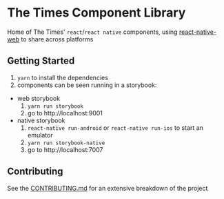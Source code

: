 # The Times Component Library

Home of The Times' `react`/`react native` components, using
 [react-native-web](https://github.com/necolas/react-native-web) to share across platforms

## Getting Started

1. `yarn` to install the dependencies
2. components can be seen running in a storybook:
  * web storybook
    1. `yarn run storybook`
    2. go to http://localhost:9001
  * native storybook
    1. `react-native run-android` or `react-native run-ios` to start an emulator
    2. `yarn run storybook-native`
    3. go to http://localhost:7007

## Contributing

See the [CONTRIBUTING.md](https://github.com/newsuk/times-components/blob/master/CONTRIBUTING.md)
 for an extensive breakdown of the project
